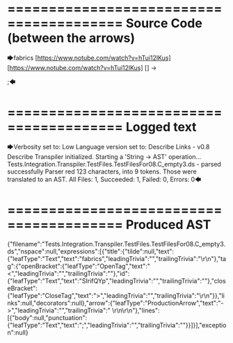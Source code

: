 ========================================
Source Code (between the arrows)
========================================

🡆fabrics
<SIrifQYp>
[https://www.notube.com/watch?v=hTui12lKus]
[https://www.notube.com/watch?v=hTui12lKus]
[]
-> 

;🡄

========================================
Logged text
========================================

🡆Verbosity set to: Low
Language version set to: Describe Links - v0.8
Describe Transpiler initialized.
Starting a 'String -> AST' operation...
Tests.Integration.Transpiler.TestFiles.TestFilesFor08.C_empty3.ds - parsed successfully
Parser red 123 characters, into 9 tokens.
Those were translated to an AST.
All Files: 1, Succeeded: 1, Failed: 0, Errors: 0🡄

========================================
Produced AST
========================================

{"filename":"Tests.Integration.Transpiler.TestFiles.TestFilesFor08.C_empty3.ds","nspace":null,"expressions":[{"title":{"tilde":null,"text":{"leafType":"Text","text":"fabrics","leadingTrivia":"","trailingTrivia":"\r\n"},"tag":{"openBracket":{"leafType":"OpenTag","text":"<","leadingTrivia":"","trailingTrivia":""},"id":{"leafType":"Text","text":"SIrifQYp","leadingTrivia":"","trailingTrivia":""},"closeBracket":{"leafType":"CloseTag","text":">","leadingTrivia":"","trailingTrivia":"\r\n"}},"links":null,"decorators":null},"arrow":{"leafType":"ProductionArrow","text":"->","leadingTrivia":"","trailingTrivia":" \r\n\r\n"},"lines":[{"body":null,"punctuation":{"leafType":"Text","text":";","leadingTrivia":"","trailingTrivia":""}}]}],"exception":null}